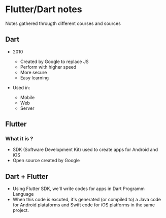 # Flutter/Dart notes

Notes gathered througth different courses and sources

## Dart 

- 2010
    - Created by Google to replace JS
    - Perform with higher speed
    - More secure
    - Easy learning

- Used in:
    - Mobile
    - Web
    - Server

## Flutter

### What it is ? 
- SDK (Software Development Kit) used to create apps for Android and iOS
- Open source created by Google

## Dart + Flutter

- Using Flutter SDK, we'll write codes for apps in Dart Programm Language
- When this code is excuted, it's generated (or compiled to) a Java code for Android plataforms and Swift code for iOS platforms in the same project.


